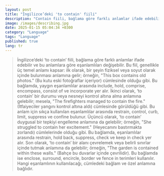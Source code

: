 ```yaml
--- 
layout: post
title: "İngilizce’deki 'to contain' fiili"
description: "Contain fiili, bağlama göre farklı anlamlar ifade edebilir ve bu anlamlara göre eşanlamlıları değişebilir."
image: /images/describing.jpg
date: 2025-01-15 05:04:34 +0300
category: "Language"
tags: "Language"
published: true
lang: tr
---
```

>İngilizce’deki ‘to contain’ fiili, bağlama göre farklı anlamlar ifade edebilir ve bu anlamlara göre eşanlamlıları değişebilir. Bu fiil, genellikle üç temel anlamı kapsar: ilk olarak, bir şeyin fiziksel veya soyut olarak içinde bulunması anlamına gelir; örneğin, "This box contains old photos." (Bu kutu eski fotoğraflar içeriyor) cümlesinde olduğu gibi. Bu bağlamda, yaygın eşanlamlılar arasında include, hold, comprise, encompass, consist of ve incorporate yer alır. İkinci olarak, ‘to contain’ bir durumu veya nesneyi kontrol altına alma anlamına gelebilir; mesela, "The firefighters managed to contain the fire." (İtfaiyeciler yangını kontrol altına aldı) cümlesinde görüldüğü gibi. Bu anlam için sıkça kullanılan eşanlamlılar arasında restrain, control, curb, limit, suppress ve confine bulunur. Üçüncü olarak, ‘to contain’ duygusal bir tepkiyi engelleme anlamına da gelebilir; örneğin, "She struggled to contain her excitement." (Heyecanını bastırmakta zorlandı) cümlelerinde olduğu gibi. Bu bağlamda, eşanlamlılar arasında restrain, hold back, suppress, check ve keep in check yer alır. Son olarak, ‘to contain’ bir alanı çevrelemek veya belirli sınırlar içinde tutmak anlamına da gelebilir; örneğin, "The garden is contained within these walls." (Bahçe bu duvarlar içinde çevrilidir). Bu bağlamda ise enclose, surround, encircle, border ve fence in terimleri kullanılır. Hangi eşanlamlının kullanılacağı, cümledeki bağlam ve özel anlamına bağlıdır.